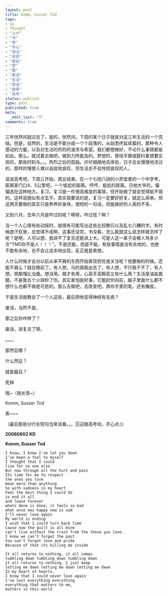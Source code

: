 ```yaml
---
layout: post
title: Komm, Susser Tod
tags:
- os
- Thought
- "上大"
- "书"
- "家"
- "开心"
- "想法"
- "改变"
- "曾经"
- "梦"
- "歌"
- "歌词"
- "生活"
- "笑话"
- "结束"
- "高考"
status: publish
type: post
published: true
meta:
  _edit_last: "1"
comments: true
---
```

三年恍然间就过去了，是的，恍然间。下周的某个日子就是对这三年生活的一个完结。但是，自然的，生活是不能分成一个个段落的，从始至终延续着的，那种令人感动的力量，以及对生活的热烈的渴求与希望。我们都想做好，不论什么事情都是如此。那么，就试着去做吧，做到力所能及的，梦想的，曾经平静或颤抖着想要实现的，那些时刻与。。。热烈之后的孤独。仔仔细细地去体验，日子总会慢慢地流过的，那样的慢使人难以自拔地哀叹，但生活总不会怜悯哀叹的人。

说说高考吧，下周三开始，周五结束。在一个七拐八绕的小弄堂里的一个中学考，距离家门口4、5公里吧，一个尴尬的距离。哼哼，尴尬的距离。日他大爷的，偏偏选在这种地方。复习，复习是一件很高难度的事情，但开始做了就会觉得挺不错的。这样说貌似有点玄乎。其实我要说的是，复习一定要好好复，就这么简单。但这两天要做的其实只是养养好身体，很短的一句话，但能做好的人真的不多。

又到六月，去年六月是咋过的呢？啊呀，咋过低？啊？

当一个人心情有些动摇时，就很有可能写出这些比较敷衍以及乱七八糟的字。有时候虚汗狂冒，总觉得不成啊，这事还没完，书没看，怎么能就这么说怎样就怎样了呢？是啊，人可以想，我进不了复旦还能进上大。可是人这一辈子会被人骂多少次“TMD你不是人！！！”。不是还能，而是不能，有些事情是没有余地的，也绝不能有余地，也不会让这余地出现，反正就是表想。

人什么时候才会对以前从来不屑的东西开始表现担忧或关注呢？他要做的时候。还能不屑么？就在眼前了。有人想，马的我豁出去了，有人想，不行我干不了，有人想，侧那嘎比当俄。想没用，做才有用，心高手高眼高又有什么用？生活是油盐酱醋，不是我五个火球秒了你。其实害怕是好事，它能赶你向前，脑子里面什么都不想什么也都不做是可悲的。那么去做吧，去改变吧。靠你手里的笔，还有橡皮。

于是生活就教会了一个人这些，最后把他变得神经有毛病？

废话，当然不是。

那之后你咋样了？

废话，进复旦了呀。

。。。。

那然后哪？

什么然后？

就是最后？

死掉

哦~（拖长音~）

Komm, Susser Tod

表~~~

（最后那些分行长短句当笑话看。。。|||迎接高考哈，开心点:)）

**20060602 KD**

**Komm, Susser Tod**

    I know, I know I've let you down
    I've been a fool to myself
    I thought that I could
    live for no one else
    But now through all the hurt and pain
    Its time for me to respect
    the ones you love
    mean more than anything
    So with sadness in my heart
    Feel the best thing I could do
    is end it all
    and leave forever
    whats done is done, it feels so bad
    what once was happy now is sad
    I'll never love again
    My world is ending
    I wish that I could turn back time
    Cause now the guilt is all mine
    can't live without the trust from the those you love.
    I know we can't forget the past
    You can't forget love and pride
    Because of that its killing me inside

    It all returns to nothing, it all comes
    tumbling down tumbling down tumbling down
    it all returns to nothing, I just keep
    letting me down letting me down letting me down
    In my heart of hearts,
    I know that I could never love again
    I've lost everything everything
    everything that matters to me,
    matters in this world
